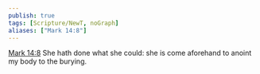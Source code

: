 ```yaml
---
publish: true
tags: [Scripture/NewT, noGraph]
aliases: ["Mark 14:8"]
---
```

[Mark 14:8](https://churchofjesuschrist.org/study/scriptures/nt/mark/14?lang=eng&id=p8#p8) She hath done what she could: she is come aforehand to anoint my body to the burying.

